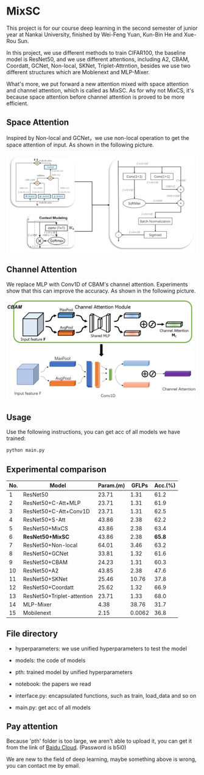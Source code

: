 # MixSC
This project is for our course deep learning in the second semester of junior year at Nankai University, finished by Wei-Feng Yuan, Kun-Bin He and Xue-Rou Sun.

In this project, we use different methods to train CIFAR100, the baseline model is ResNet50, and we use different attentions, including A2, CBAM, Coordatt, GCNet, Non-local, SKNet, Triplet-Attrntion, besides we use two different structures which are Moblenext and MLP-Mixer.

What's more, we put  forward a new attention mixed with space attention and channel attention, which is called as MixSC. As for why not MixCS, it's because space attention before channel attention is proved to be more efficient.



## Space Attention

Inspired by Non-local and GCNet，we use non-local operation to get the space attention of input. As shown in the following picture.

<img src="images/image-20220608194322603.png" alt="image-20220608194322603" style="zoom:50%;" />



## Channel Attention

We replace MLP with Conv1D of CBAM's channel attention. Experiments show that this can improve the accuracy. As shown in the following picture.



<img src="images/image-20220608195029448.png" alt="image-20220608195029448" style="zoom:50%;" />



## Usage

Use the following instructions, you can get acc of all models we have trained:

```python
python main.py
```



## Experimental comparison

| No.  | Model                      | Param.(m) | GFLPs  | Acc.(%)  |
| ---- | -------------------------- | --------- | ------ | -------- |
| 1    | ResNet50                   | 23.71     | 1.31   | 61.2     |
| 2    | ResNet50+C-Att+MLP         | 23.71     | 1.31   | 61.9     |
| 3    | ResNet50+C-Att+Conv1D      | 23.71     | 1.31   | 62.5     |
| 4    | ResNet50+S-Att             | 43.86     | 2.38   | 62.2     |
| 5    | ResNet50+MixCS             | 43.86     | 2.38   | 63.4     |
| 6    | **ResNet50+MixSC**         | 43.86     | 2.38   | **65.8** |
| 7    | ResNet50+Non-local         | 64.01     | 3.46   | 63.2     |
| 8    | ResNet50+GCNet             | 33.81     | 1.32   | 61.6     |
| 9    | ResNet50+CBAM              | 24.23     | 1.31   | 60.3     |
| 10   | ResNet50+A2                | 43.85     | 2.38   | 47.6     |
| 11   | ResNet50+SKNet             | 25.46     | 10.76  | 37.8     |
| 12   | ResNet50+Coordatt          | 25.62     | 1.32   | 66.9     |
| 13   | ResNet50+Triplet-attention | 23.71     | 1.33   | 68.0     |
| 14   | MLP-Mixer                  | 4.38      | 38.76  | 31.7     |
| 15   | Mobilenext                 | 2.15      | 0.0062 | 36.8     |



## File directory

- hyperparameters: we use unified hyperparameters to test the model

- models: the code of models
- pth: trained model by unified hyperparameters
- notebook: the papers we read
- interface.py: encapsulated functions, such as train, load_data and so on
- main.py: get acc of all models



## Pay attention

Because 'pth' folder is too large, we aren't able to upload it, you can get it from the link of [Baidu Cloud](https://pan.baidu.com/s/1p2PsJAh5fcysemELgxp-mg). (Password is b5i0) 

We are new to the field of deep learning, maybe something above is wrong, you can contact me by email.
